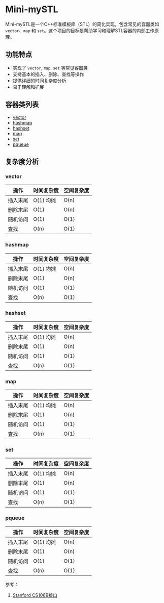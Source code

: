 # Mini-mySTL

Mini-mySTL是一个C++标准模板库（STL）的简化实现，包含常见的容器类如 `vector`、`map` 和 `set`。这个项目的目标是帮助学习和理解STL容器的内部工作原理。

## 功能特点

- 实现了 `vector`, `map`, `set` 等常见容器类
- 支持基本的插入、删除、查找等操作
- 提供详细的时间复杂度分析
- 易于理解和扩展

## 容器类列表

- [vector](./vector/myvector.h)
- [hashmap](./hashmap/myhashmap.h)
- [hashset](./hashset/myhashset.h)
- [map](./map/mymap.h)
- [set](./set/myset.h)
- [pqueue](./pqueue/mypqueue.h)

## 复杂度分析

### vector

| 操作     | 时间复杂度 | 空间复杂度 |
|----------|-------------|-------------|
| 插入末尾 | O(1) 均摊   | O(n)        |
| 删除末尾 | O(1)        | O(n)        |
| 随机访问 | O(1)        | O(1)        |
| 查找     | O(n)        | O(1)        |

### hashmap

| 操作     | 时间复杂度 | 空间复杂度 |
|----------|-------------|-------------|
| 插入末尾 | O(1) 均摊   | O(n)        |
| 删除末尾 | O(1)        | O(n)        |
| 随机访问 | O(1)        | O(1)        |
| 查找     | O(n)        | O(1)        |

### hashset

| 操作     | 时间复杂度 | 空间复杂度 |
|----------|-------------|-------------|
| 插入末尾 | O(1) 均摊   | O(n)        |
| 删除末尾 | O(1)        | O(n)        |
| 随机访问 | O(1)        | O(1)        |
| 查找     | O(n)        | O(1)        |

### map

| 操作     | 时间复杂度 | 空间复杂度 |
|----------|-------------|-------------|
| 插入末尾 | O(1) 均摊   | O(n)        |
| 删除末尾 | O(1)        | O(n)        |
| 随机访问 | O(1)        | O(1)        |
| 查找     | O(n)        | O(1)        |

### set

| 操作     | 时间复杂度 | 空间复杂度 |
|----------|-------------|-------------|
| 插入末尾 | O(1) 均摊   | O(n)        |
| 删除末尾 | O(1)        | O(n)        |
| 随机访问 | O(1)        | O(1)        |
| 查找     | O(n)        | O(1)        |


### pqueue

| 操作     | 时间复杂度 | 空间复杂度 |
|----------|-------------|-------------|
| 插入末尾 | O(1) 均摊   | O(n)        |
| 删除末尾 | O(1)        | O(n)        |
| 随机访问 | O(1)        | O(1)        |
| 查找     | O(n)        | O(1)        |

参考：
1. [Stanford CS106B接口](https://web.stanford.edu/dept/cs_edu/resources/cslib_docs/)
